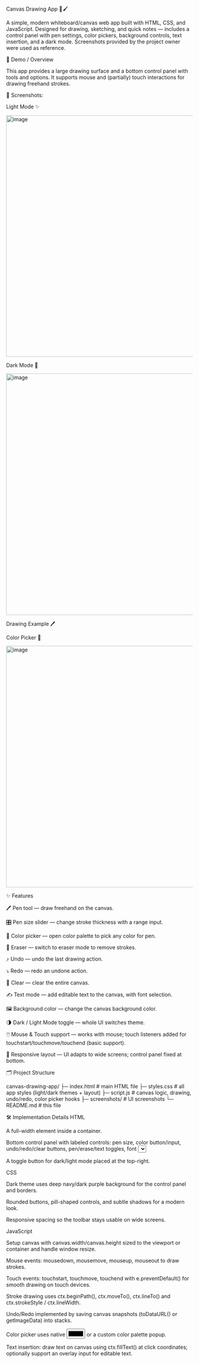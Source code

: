 Canvas Drawing App 🎨🖌️

A simple, modern whiteboard/canvas web app built with HTML, CSS, and JavaScript. Designed for drawing, sketching, and quick notes — includes a control panel with pen settings, color pickers, background controls, text insertion, and a dark mode. Screenshots provided by the project owner were used as reference.

🚀 Demo / Overview

This app provides a large drawing surface and a bottom control panel with tools and options. It supports mouse and (partially) touch interactions for drawing freehand strokes.

📸 Screenshots:

Light Mode ✨

<img width="650" height="650" alt="image" src="https://github.com/user-attachments/assets/b9075a38-f7df-4927-8bd6-4fd4fa414bba" />



Dark Mode 🌙



<img width="650" height="650" alt="image" src="https://github.com/user-attachments/assets/0396c56b-bd1c-46f1-a337-2d1af5050408" />


Drawing Example 🖊️





Color Picker 🎨

<img width="650" height="650" alt="image" src="https://github.com/user-attachments/assets/023a64f6-c9f8-4fb4-a879-d838f5b7a76c" />


✨ Features

🖊️ Pen tool — draw freehand on the canvas.

🎛️ Pen size slider — change stroke thickness with a range input.

🎨 Color picker — open color palette to pick any color for pen.

🧽 Eraser — switch to eraser mode to remove strokes.

⤴️ Undo — undo the last drawing action.

⤵️ Redo — redo an undone action.

🧹 Clear — clear the entire canvas.

✍️ Text mode — add editable text to the canvas, with font selection.

🖼️ Background color — change the canvas background color.

🌗 Dark / Light Mode toggle — whole UI switches theme.

🖱️ Mouse & Touch support — works with mouse; touch listeners added for touchstart/touchmove/touchend (basic support).

🔁 Responsive layout — UI adapts to wide screens; control panel fixed at bottom.


🗂️ Project Structure

canvas-drawing-app/
├─ index.html # main HTML file
├─ styles.css # all app styles (light/dark themes + layout)
├─ script.js # canvas logic, drawing, undo/redo, color picker hooks
├─ screenshots/ # UI screenshots
└─ README.md # this file

🛠️ Implementation Details
HTML

A full-width <canvas> element inside a container.

Bottom control panel with labeled controls: pen size, color button/input, undo/redo/clear buttons, pen/erase/text toggles, font <select>, and a background color control.

A toggle button for dark/light mode placed at the top-right.




CSS

Dark theme uses deep navy/dark purple background for the control panel and borders.

Rounded buttons, pill-shaped controls, and subtle shadows for a modern look.

Responsive spacing so the toolbar stays usable on wide screens.




JavaScript

Setup canvas with canvas.width/canvas.height sized to the viewport or container and handle window resize.

Mouse events: mousedown, mousemove, mouseup, mouseout to draw strokes.

Touch events: touchstart, touchmove, touchend with e.preventDefault() for smooth drawing on touch devices.

Stroke drawing uses ctx.beginPath(), ctx.moveTo(), ctx.lineTo() and ctx.strokeStyle / ctx.lineWidth.

Undo/Redo implemented by saving canvas snapshots (toDataURL() or getImageData) into stacks.

Color picker uses native <input type="color"> or a custom color palette popup.

Text insertion: draw text on canvas using ctx.fillText() at click coordinates; optionally support an overlay input for editable text.
